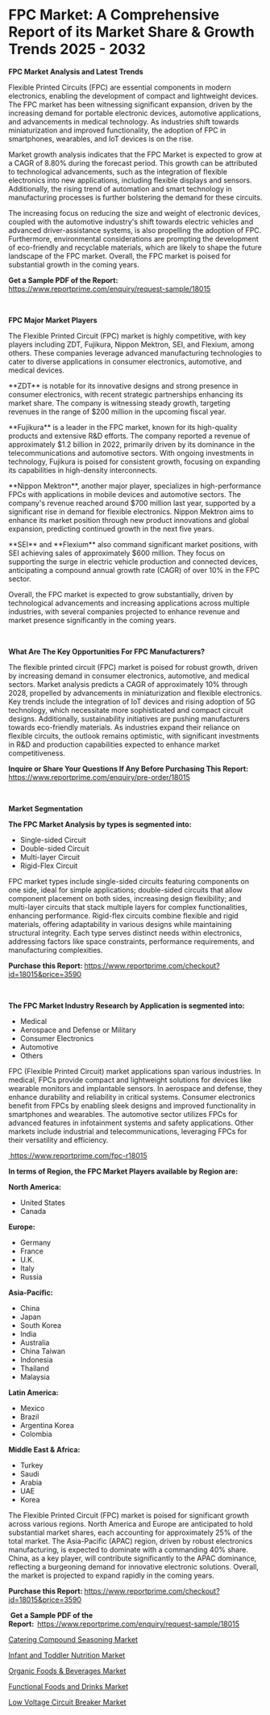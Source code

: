 <p><h1>FPC Market: A Comprehensive Report of its Market Share & Growth Trends 2025 - 2032</h1></p><p><strong>FPC Market Analysis and Latest Trends</strong></p>
<p><p>Flexible Printed Circuits (FPC) are essential components in modern electronics, enabling the development of compact and lightweight devices. The FPC market has been witnessing significant expansion, driven by the increasing demand for portable electronic devices, automotive applications, and advancements in medical technology. As industries shift towards miniaturization and improved functionality, the adoption of FPC in smartphones, wearables, and IoT devices is on the rise.</p><p>Market growth analysis indicates that the FPC Market is expected to grow at a CAGR of 8.80% during the forecast period. This growth can be attributed to technological advancements, such as the integration of flexible electronics into new applications, including flexible displays and sensors. Additionally, the rising trend of automation and smart technology in manufacturing processes is further bolstering the demand for these circuits.</p><p>The increasing focus on reducing the size and weight of electronic devices, coupled with the automotive industry's shift towards electric vehicles and advanced driver-assistance systems, is also propelling the adoption of FPC. Furthermore, environmental considerations are prompting the development of eco-friendly and recyclable materials, which are likely to shape the future landscape of the FPC market. Overall, the FPC market is poised for substantial growth in the coming years.</p></p>
<p><strong>Get a Sample PDF of the Report:&nbsp;</strong> <a href="https://www.reportprime.com/enquiry/request-sample/18015?utm_campaign=3024&utm_medium=2&utm_source=Github&utm_content=ia&utm_term=18032025&utm_id=fpc">https://www.reportprime.com/enquiry/request-sample/18015</a></p>
<p>&nbsp;</p>
<p><strong>FPC Major Market Players</strong></p>
<p><p>The Flexible Printed Circuit (FPC) market is highly competitive, with key players including ZDT, Fujikura, Nippon Mektron, SEI, and Flexium, among others. These companies leverage advanced manufacturing technologies to cater to diverse applications in consumer electronics, automotive, and medical devices.</p><p>**ZDT** is notable for its innovative designs and strong presence in consumer electronics, with recent strategic partnerships enhancing its market share. The company is witnessing steady growth, targeting revenues in the range of $200 million in the upcoming fiscal year.</p><p>**Fujikura** is a leader in the FPC market, known for its high-quality products and extensive R&D efforts. The company reported a revenue of approximately $1.2 billion in 2022, primarily driven by its dominance in the telecommunications and automotive sectors. With ongoing investments in technology, Fujikura is poised for consistent growth, focusing on expanding its capabilities in high-density interconnects.</p><p>**Nippon Mektron**, another major player, specializes in high-performance FPCs with applications in mobile devices and automotive sectors. The company's revenue reached around $700 million last year, supported by a significant rise in demand for flexible electronics. Nippon Mektron aims to enhance its market position through new product innovations and global expansion, predicting continued growth in the next five years.</p><p>**SEI** and **Flexium** also command significant market positions, with SEI achieving sales of approximately $600 million. They focus on supporting the surge in electric vehicle production and connected devices, anticipating a compound annual growth rate (CAGR) of over 10% in the FPC sector.</p><p>Overall, the FPC market is expected to grow substantially, driven by technological advancements and increasing applications across multiple industries, with several companies projected to enhance revenue and market presence significantly in the coming years.</p></p>
<p>&nbsp;</p>
<p><strong>What Are The Key Opportunities For FPC Manufacturers?</strong></p>
<p><p>The flexible printed circuit (FPC) market is poised for robust growth, driven by increasing demand in consumer electronics, automotive, and medical sectors. Market analysis predicts a CAGR of approximately 10% through 2028, propelled by advancements in miniaturization and flexible electronics. Key trends include the integration of IoT devices and rising adoption of 5G technology, which necessitate more sophisticated and compact circuit designs. Additionally, sustainability initiatives are pushing manufacturers towards eco-friendly materials. As industries expand their reliance on flexible circuits, the outlook remains optimistic, with significant investments in R&D and production capabilities expected to enhance market competitiveness.</p></p>
<p><strong>Inquire or Share Your Questions If Any Before Purchasing This Report:</strong> <a href="https://www.reportprime.com/enquiry/pre-order/18015?utm_campaign=3024&utm_medium=2&utm_source=Github&utm_content=ia&utm_term=18032025&utm_id=fpc">https://www.reportprime.com/enquiry/pre-order/18015</a></p>
<p>&nbsp;</p>
<p><strong>Market Segmentation</strong></p>
<p><strong>The FPC Market Analysis by types is segmented into:</strong></p>
<p><ul><li>Single-sided Circuit</li><li>Double-sided Circuit</li><li>Multi-layer Circuit</li><li>Rigid-Flex Circuit</li></ul></p>
<p><p>FPC market types include single-sided circuits featuring components on one side, ideal for simple applications; double-sided circuits that allow component placement on both sides, increasing design flexibility; and multi-layer circuits that stack multiple layers for complex functionalities, enhancing performance. Rigid-flex circuits combine flexible and rigid materials, offering adaptability in various designs while maintaining structural integrity. Each type serves distinct needs within electronics, addressing factors like space constraints, performance requirements, and manufacturing complexities.</p></p>
<p><strong>Purchase this Report:&nbsp;</strong><a href="https://www.reportprime.com/checkout?id=18015&price=3590&utm_campaign=3024&utm_medium=2&utm_source=Github&utm_content=ia&utm_term=18032025&utm_id=fpc">https://www.reportprime.com/checkout?id=18015&price=3590</a></p>
<p>&nbsp;</p>
<p><strong>The FPC Market Industry Research by Application is segmented into:</strong></p>
<p><ul><li>Medical</li><li>Aerospace and Defense or Military</li><li>Consumer Electronics</li><li>Automotive</li><li>Others</li></ul></p>
<p><p>FPC (Flexible Printed Circuit) market applications span various industries. In medical, FPCs provide compact and lightweight solutions for devices like wearable monitors and implantable sensors. In aerospace and defense, they enhance durability and reliability in critical systems. Consumer electronics benefit from FPCs by enabling sleek designs and improved functionality in smartphones and wearables. The automotive sector utilizes FPCs for advanced features in infotainment systems and safety applications. Other markets include industrial and telecommunications, leveraging FPCs for their versatility and efficiency.</p></p>
<p><a href="https://www.reportprime.com/fpc-r18015?utm_campaign=3024&utm_medium=2&utm_source=Github&utm_content=ia&utm_term=18032025&utm_id=fpc">&nbsp;https://www.reportprime.com/fpc-r18015</a></p>
<p><strong>In terms of Region, the FPC Market Players available by Region are:</strong></p>
<p>
    <p> <strong> North America: </strong>
        <ul>
            <li>United States</li>
            <li>Canada</li>
        </ul>
        </p> 
    <p> <strong> Europe: </strong>
        <ul>
            <li>Germany</li>
            <li>France</li>
            <li>U.K.</li>
            <li>Italy</li>
            <li>Russia</li>
        </ul>
        </p> 
    <p> <strong> Asia-Pacific: </strong>
        <ul>
            <li>China</li>
            <li>Japan</li>
            <li>South Korea</li>
            <li>India</li>
            <li>Australia</li>
            <li>China Taiwan</li>
            <li>Indonesia</li>
            <li>Thailand</li>
            <li>Malaysia</li>
        </ul>
        </p> 
    <p> <strong> Latin America: </strong>
        <ul>
            <li>Mexico</li>
            <li>Brazil</li>
            <li>Argentina Korea</li>
            <li>Colombia</li>
        </ul>
        </p> 
    <p> <strong> Middle East & Africa: </strong>
        <ul>
            <li>Turkey</li>
            <li>Saudi</li>
            <li>Arabia</li>
            <li>UAE</li>
            <li>Korea</li>
        </ul>
    </p>
    </p>
<p><p>The Flexible Printed Circuit (FPC) market is poised for significant growth across various regions. North America and Europe are anticipated to hold substantial market shares, each accounting for approximately 25% of the total market. The Asia-Pacific (APAC) region, driven by robust electronics manufacturing, is expected to dominate with a commanding 40% share. China, as a key player, will contribute significantly to the APAC dominance, reflecting a burgeoning demand for innovative electronic solutions. Overall, the market is projected to expand rapidly in the coming years.</p></p>
<p><strong>Purchase this Report: </strong><a href="https://www.reportprime.com/checkout?id=18015&price=3590&utm_campaign=3024&utm_medium=2&utm_source=Github&utm_content=ia&utm_term=18032025&utm_id=fpc">https://www.reportprime.com/checkout?id=18015&price=3590</a></p>
<p>&nbsp;<strong>Get a Sample PDF of the Report:&nbsp;&nbsp;</strong><a href="https://www.reportprime.com/enquiry/request-sample/18015?utm_campaign=3024&utm_medium=2&utm_source=Github&utm_content=ia&utm_term=18032025&utm_id=fpc">https://www.reportprime.com/enquiry/request-sample/18015</a></p>
<p><strong></strong></p>
<p><p><a href="https://www.linkedin.com/pulse/future-catering-compound-seasoning-latest-trends-development-wzbse?utm_campaign=3024&utm_medium=2&utm_source=Github&utm_content=ia&utm_term=18032025&utm_id=fpc">Catering Compound Seasoning Market</a></p><p><a href="https://www.linkedin.com/pulse/infant-toddler-nutrition-market-trend-analysis-highlights-rapid-jszwe?utm_campaign=3024&utm_medium=2&utm_source=Github&utm_content=ia&utm_term=18032025&utm_id=fpc">Infant and Toddler Nutrition Market</a></p><p><a href="https://www.linkedin.com/pulse/why-organic-foods-beverages-market-set-104-growth-2032-top-aotae?utm_campaign=3024&utm_medium=2&utm_source=Github&utm_content=ia&utm_term=18032025&utm_id=fpc">Organic Foods & Beverages Market</a></p><p><a href="https://www.linkedin.com/pulse/driving-forces-behind-functional-foods-drinks-market-expansion-nxu2e?utm_campaign=3024&utm_medium=2&utm_source=Github&utm_content=ia&utm_term=18032025&utm_id=fpc">Functional Foods and Drinks Market</a></p><p><a href="https://github.com/amoakuolaopa/Market-Research-Report-List-1/blob/main/low-voltage-circuit-breaker-market.md?utm_campaign=3024&utm_medium=2&utm_source=Github&utm_content=ia&utm_term=18032025&utm_id=fpc">Low Voltage Circuit Breaker Market</a></p></p>